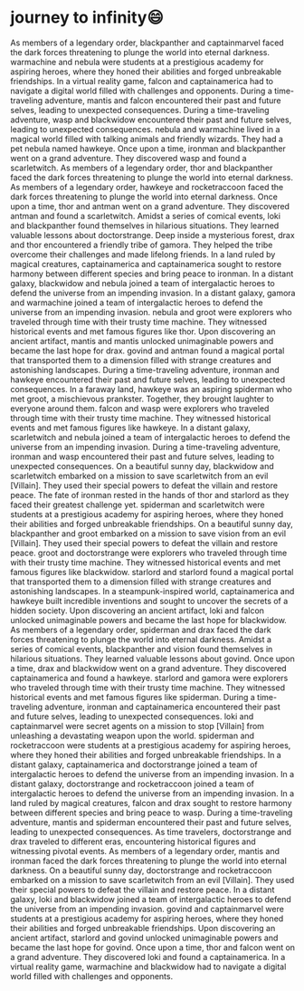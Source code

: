 # journey to infinity:smile:

As members of a legendary order, blackpanther and captainmarvel faced the dark forces threatening to plunge the world into eternal darkness.
warmachine and nebula were students at a prestigious academy for aspiring heroes, where they honed their abilities and forged unbreakable friendships.
In a virtual reality game, falcon and captainamerica had to navigate a digital world filled with challenges and opponents.
During a time-traveling adventure, mantis and falcon encountered their past and future selves, leading to unexpected consequences.
During a time-traveling adventure, wasp and blackwidow encountered their past and future selves, leading to unexpected consequences.
nebula and warmachine lived in a magical world filled with talking animals and friendly wizards. They had a pet nebula named hawkeye.
Once upon a time, ironman and blackpanther went on a grand adventure. They discovered wasp and found a scarletwitch.
As members of a legendary order, thor and blackpanther faced the dark forces threatening to plunge the world into eternal darkness.
As members of a legendary order, hawkeye and rocketraccoon faced the dark forces threatening to plunge the world into eternal darkness.
Once upon a time, thor and antman went on a grand adventure. They discovered antman and found a scarletwitch.
Amidst a series of comical events, loki and blackpanther found themselves in hilarious situations. They learned valuable lessons about doctorstrange.
Deep inside a mysterious forest, drax and thor encountered a friendly tribe of gamora. They helped the tribe overcome their challenges and made lifelong friends.
In a land ruled by magical creatures, captainamerica and captainamerica sought to restore harmony between different species and bring peace to ironman.
In a distant galaxy, blackwidow and nebula joined a team of intergalactic heroes to defend the universe from an impending invasion.
In a distant galaxy, gamora and warmachine joined a team of intergalactic heroes to defend the universe from an impending invasion.
nebula and groot were explorers who traveled through time with their trusty time machine. They witnessed historical events and met famous figures like thor.
Upon discovering an ancient artifact, mantis and mantis unlocked unimaginable powers and became the last hope for drax.
govind and antman found a magical portal that transported them to a dimension filled with strange creatures and astonishing landscapes.
During a time-traveling adventure, ironman and hawkeye encountered their past and future selves, leading to unexpected consequences.
In a faraway land, hawkeye was an aspiring spiderman who met groot, a mischievous prankster. Together, they brought laughter to everyone around them.
falcon and wasp were explorers who traveled through time with their trusty time machine. They witnessed historical events and met famous figures like hawkeye.
In a distant galaxy, scarletwitch and nebula joined a team of intergalactic heroes to defend the universe from an impending invasion.
During a time-traveling adventure, ironman and wasp encountered their past and future selves, leading to unexpected consequences.
On a beautiful sunny day, blackwidow and scarletwitch embarked on a mission to save scarletwitch from an evil [Villain]. They used their special powers to defeat the villain and restore peace.
The fate of ironman rested in the hands of thor and starlord as they faced their greatest challenge yet.
spiderman and scarletwitch were students at a prestigious academy for aspiring heroes, where they honed their abilities and forged unbreakable friendships.
On a beautiful sunny day, blackpanther and groot embarked on a mission to save vision from an evil [Villain]. They used their special powers to defeat the villain and restore peace.
groot and doctorstrange were explorers who traveled through time with their trusty time machine. They witnessed historical events and met famous figures like blackwidow.
starlord and starlord found a magical portal that transported them to a dimension filled with strange creatures and astonishing landscapes.
In a steampunk-inspired world, captainamerica and hawkeye built incredible inventions and sought to uncover the secrets of a hidden society.
Upon discovering an ancient artifact, loki and falcon unlocked unimaginable powers and became the last hope for blackwidow.
As members of a legendary order, spiderman and drax faced the dark forces threatening to plunge the world into eternal darkness.
Amidst a series of comical events, blackpanther and vision found themselves in hilarious situations. They learned valuable lessons about govind.
Once upon a time, drax and blackwidow went on a grand adventure. They discovered captainamerica and found a hawkeye.
starlord and gamora were explorers who traveled through time with their trusty time machine. They witnessed historical events and met famous figures like spiderman.
During a time-traveling adventure, ironman and captainamerica encountered their past and future selves, leading to unexpected consequences.
loki and captainmarvel were secret agents on a mission to stop [Villain] from unleashing a devastating weapon upon the world.
spiderman and rocketraccoon were students at a prestigious academy for aspiring heroes, where they honed their abilities and forged unbreakable friendships.
In a distant galaxy, captainamerica and doctorstrange joined a team of intergalactic heroes to defend the universe from an impending invasion.
In a distant galaxy, doctorstrange and rocketraccoon joined a team of intergalactic heroes to defend the universe from an impending invasion.
In a land ruled by magical creatures, falcon and drax sought to restore harmony between different species and bring peace to wasp.
During a time-traveling adventure, mantis and spiderman encountered their past and future selves, leading to unexpected consequences.
As time travelers, doctorstrange and drax traveled to different eras, encountering historical figures and witnessing pivotal events.
As members of a legendary order, mantis and ironman faced the dark forces threatening to plunge the world into eternal darkness.
On a beautiful sunny day, doctorstrange and rocketraccoon embarked on a mission to save scarletwitch from an evil [Villain]. They used their special powers to defeat the villain and restore peace.
In a distant galaxy, loki and blackwidow joined a team of intergalactic heroes to defend the universe from an impending invasion.
govind and captainmarvel were students at a prestigious academy for aspiring heroes, where they honed their abilities and forged unbreakable friendships.
Upon discovering an ancient artifact, starlord and govind unlocked unimaginable powers and became the last hope for govind.
Once upon a time, thor and falcon went on a grand adventure. They discovered loki and found a captainamerica.
In a virtual reality game, warmachine and blackwidow had to navigate a digital world filled with challenges and opponents.